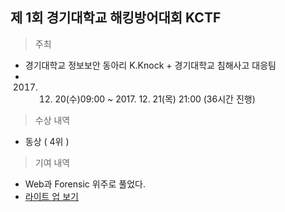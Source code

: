 ## 제 1회 경기대학교 해킹방어대회 KCTF

> 주최
- 경기대학교 정보보안 동아리 K.Knock + 경기대학교 침해사고 대응팀
- 2017. 12. 20(수)09:00 ~ 2017. 12. 21(목) 21:00 (36시간 진행)

> 수상 내역
- 동상 ( 4위 )

> 기여 내역
- Web과 Forensic 위주로 풀었다.
- [라이트 업 보기]()
